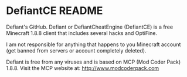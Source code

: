 # DefiantCE README
Defiant's GitHub.
Defiant or DefiantCheatEngine (DefiantCE) is a free Minecraft 1.8.8 client that includes several hacks and OptiFine.

I am not responsible for anything that happens to you Minecraft account (get banned from servers or account completely deleted).

Defiant is free from any viruses and is based on MCP (Mod Coder Pack) 1.8.8.
Visit the MCP website at: http://www.modcoderpack.com
